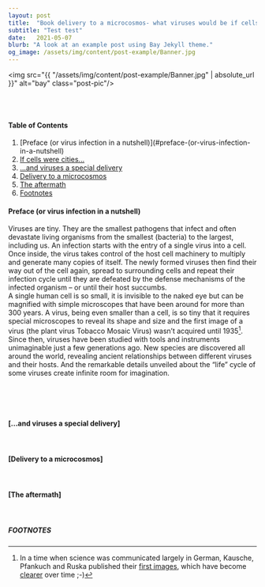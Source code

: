 ```yaml
---
layout: post
title:  "Book delivery to a microcosmos- what viruses would be if cells were cities..."
subtitle: "Test test"
date:   2021-05-07
blurb: "A look at an example post using Bay Jekyll theme."
og_image: /assets/img/content/post-example/Banner.jpg
---
```


<img src="{{ "/assets/img/content/post-example/Banner.jpg" | absolute_url }}" alt="bay" class="post-pic"/>
<br />
<br />


<br />


#### Table of Contents
1. [Preface (or virus infection in a nutshell)](#preface-(or-virus-infection-in-a-nutshell)
2. [If cells were cities...](#part-2)
3. [...and viruses a special delivery](#part-3)
4. [Delivery to a microcosmos](#part-4)
5. [The aftermath](#the-aftermath)
6. [Footnotes](#footnotes)

#### Preface (or virus infection in a nutshell)

Viruses are tiny. They are the smallest pathogens that infect and often devastate living organisms from the smallest (bacteria) to the largest, including us. An infection starts with the entry of a single virus into a cell. Once inside, the virus takes control of the host cell machinery to multiply and generate many copies of itself. The newly formed viruses then find their way out of the cell again, spread to surrounding cells and repeat their infection cycle until they are defeated by the defense mechanisms of the infected organism – or until their host succumbs. 
<br />
A single human cell is so small, it is invisible to the naked eye but can be magnified with simple microscopes that have been around for more than 300 years. A virus, being even smaller than a cell, is so tiny that it requires special microscopes to reveal its shape and size and the first image of a virus (the plant virus Tobacco Mosaic Virus) wasn’t acquired until 1935[^1]. Since then, viruses have been studied with tools and instruments unimaginable just a few generations ago. New species are discovered all around the world, revealing ancient relationships between different viruses and their hosts. And the remarkable details unveiled about the “life” cycle of some viruses create infinite room for imagination.

<br />

<br />
<br />

#### [...and viruses a special delivery]


<br />

#### [Delivery to a microcosmos]


<br />

#### [The aftermath] 

<br />


##### FOOTNOTES

[^1]: In a time when science was communicated largely in German, Kausche, Pfankuch and Ruska published their [first images](https://link.springer.com/content/pdf/10.1007/BF01493353.pdf), which have become [clearer](https://www.embopress.org/doi/pdf/10.15252/embr.201948451) over time ;-)
